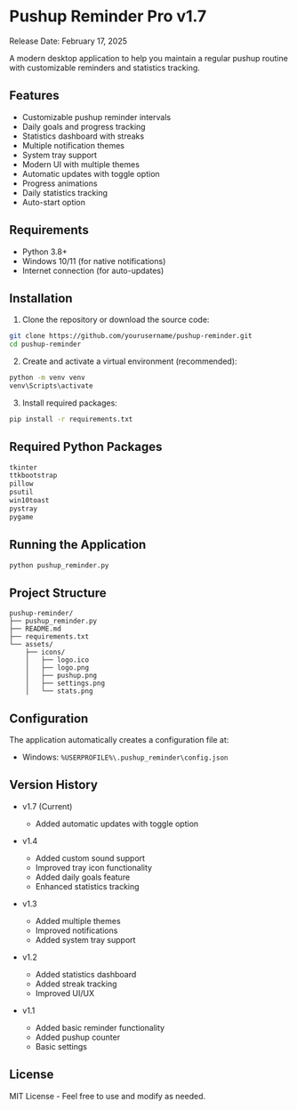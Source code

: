# Pushup Reminder Pro v1.7

Release Date: February 17, 2025

A modern desktop application to help you maintain a regular pushup routine with customizable reminders and statistics tracking.

## Features

- Customizable pushup reminder intervals
- Daily goals and progress tracking
- Statistics dashboard with streaks
- Multiple notification themes
- System tray support
- Modern UI with multiple themes
- Automatic updates with toggle option
- Progress animations
- Daily statistics tracking
- Auto-start option

## Requirements

- Python 3.8+
- Windows 10/11 (for native notifications)
- Internet connection (for auto-updates)

## Installation

1. Clone the repository or download the source code:
```bash
git clone https://github.com/yourusername/pushup-reminder.git
cd pushup-reminder
```

2. Create and activate a virtual environment (recommended):
```bash
python -m venv venv
venv\Scripts\activate
```

3. Install required packages:
```bash
pip install -r requirements.txt
```

## Required Python Packages

```txt
tkinter
ttkbootstrap
pillow
psutil
win10toast
pystray
pygame
```

## Running the Application

```bash
python pushup_reminder.py
```

## Project Structure

```
pushup-reminder/
├── pushup_reminder.py
├── README.md
├── requirements.txt
└── assets/
    ├── icons/
    │   ├── logo.ico
    │   ├── logo.png
    │   ├── pushup.png
    │   ├── settings.png
    │   └── stats.png
```

## Configuration

The application automatically creates a configuration file at:
- Windows: `%USERPROFILE%\.pushup_reminder\config.json`

## Version History

- v1.7 (Current)
  - Added automatic updates with toggle option

- v1.4
  - Added custom sound support
  - Improved tray icon functionality
  - Added daily goals feature
  - Enhanced statistics tracking

- v1.3
  - Added multiple themes
  - Improved notifications
  - Added system tray support

- v1.2
  - Added statistics dashboard
  - Added streak tracking
  - Improved UI/UX

- v1.1
  - Added basic reminder functionality
  - Added pushup counter
  - Basic settings

## License

MIT License - Feel free to use and modify as needed.